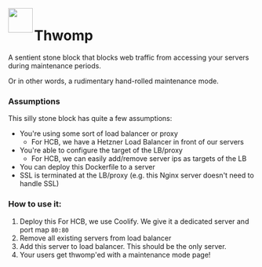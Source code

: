 <img align="left" width="50" height="50" src="https://static.wikia.nocookie.net/nintendo/images/7/79/ThwompMKL.png/revision/latest?cb=20220912195412&path-prefix=en">

# Thwomp

A sentient stone block that blocks web traffic from accessing your servers
during maintenance periods.

Or in other words, a rudimentary hand-rolled maintenance mode.

### Assumptions

This silly stone block has quite a few assumptions:
- You're using some sort of load balancer or proxy
  - For HCB, we have a Hetzner Load Balancer in front of our servers
- You're able to configure the target of the LB/proxy
  - For HCB, we can easily add/remove server ips as targets of the LB
- You can deploy this Dockerfile to a server
- SSL is terminated at the LB/proxy (e.g. this Nginx server doesn't need to
  handle SSL)

### How to use it:

1. Deploy this
   For HCB, we use Coolify. We give it a dedicated server and port map `80:80`
2. Remove all existing servers from load balancer
3. Add this server to load balancer. This should be the only server.
4. Your users get thwomp'ed with a maintenance mode page!
